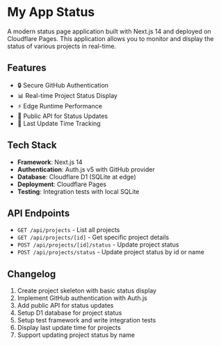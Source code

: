 # My App Status

A modern status page application built with Next.js 14 and deployed on Cloudflare Pages. This application allows you to monitor and display the status of various projects in real-time.

## Features

- 🔒 Secure GitHub Authentication
- 📊 Real-time Project Status Display
- ⚡ Edge Runtime Performance
- 🔄 Public API for Status Updates
- 📅 Last Update Time Tracking

## Tech Stack

- **Framework**: Next.js 14
- **Authentication**: Auth.js v5 with GitHub provider
- **Database**: Cloudflare D1 (SQLite at edge)
- **Deployment**: Cloudflare Pages
- **Testing**: Integration tests with local SQLite

## API Endpoints

- `GET /api/projects` - List all projects
- `GET /api/projects/[id]` - Get specific project details
- `POST /api/projects/[id]/status` - Update project status
- `POST /api/projects/status` - Update project status by id or name

## Changelog
1. Create project skeleton with basic status display
2. Implement GitHub authentication with Auth.js
3. Add public API for status updates
4. Setup D1 database for project status
5. Setup test framework and write integration tests
6. Display last update time for projects
7. Support updating project status by name